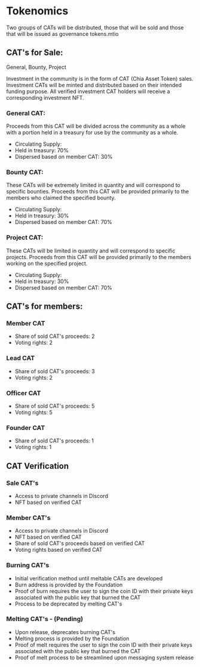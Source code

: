 # Tokenomics
Two groups of CATs will be distributed, those that will be sold and those that will be issued as governance tokens.mtio

## CAT's for Sale:
General, Bounty, Project

Investment in the community is in the form of CAT (Chia Asset Token) sales. Investment CATs will be minted and distributed based on their intended funding purpose. All verified investment CAT holders will receive a corresponding investment NFT.

### General CAT:
Proceeds from this CAT will be divided across the community as a whole with a portion held in a treasury for use by the community as a whole.

  - Circulating Supply:
  - Held in treasury: 70%
  - Dispersed based on member CAT: 30%

### Bounty CAT:
These CATs will be extremely limited in quantity and will correspond to specific bounties. Proceeds from this CAT will be provided primarily to the members who claimed the specified bounty.

  - Circulating Supply:
  - Held in treasury: 30%
  - Dispersed based on member CAT: 70%

### Project CAT:
These CATs will be limited in quantity and will correspond to specific projects. Proceeds from this CAT will be provided primarily to the members working on the specified project.

  - Circulating Supply:
  - Held in treasury: 30%
  - Dispersed based on member CAT: 70%

## CAT's for members:

### Member CAT

  - Share of sold CAT's proceeds: 2
  - Voting rights: 2

### Lead CAT

  - Share of sold CAT's proceeds: 3
  - Voting rights: 2

### Officer CAT

  - Share of sold CAT's proceeds: 5
  - Voting rights: 5

### Founder CAT

  - Share of sold CAT's proceeds: 1
  - Voting rights: 1

## CAT Verification

### Sale CAT's

  - Access to private channels in Discord
  - NFT based on verified CAT

### Member CAT's

  - Access to private channels in Discord
  - NFT based on verified CAT
  - Share of sold CAT's proceeds based on verified CAT
  - Voting rights based on verified CAT

### Burning CAT's

  - Initial verification method until meltable CATs are developed
  - Burn address is provided by the Foundation
  - Proof of burn requires the user to sign the coin ID with their private keys associated with the public key that burned the CAT
  - Process to be deprecated by melting CAT's

### Melting CAT's - (Pending)

  - Upon release, deprecates burning CAT's
  - Melting process is provided by the Foundation
  - Proof of melt requires the user to sign the coin ID with their private keys associated with the public key that burned the CAT
  - Proof of melt process to be streamlined upon messaging system release
